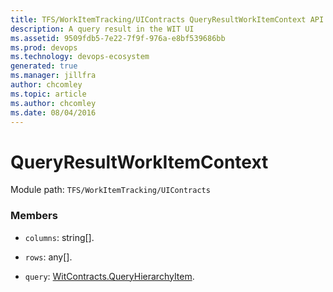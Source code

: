 ```yaml
---
title: TFS/WorkItemTracking/UIContracts QueryResultWorkItemContext API | Extensions for Azure DevOps Services
description: A query result in the WIT UI
ms.assetid: 9509fdb5-7e22-7f9f-976a-e8bf539686bb
ms.prod: devops
ms.technology: devops-ecosystem
generated: true
ms.manager: jillfra
author: chcomley
ms.topic: article
ms.author: chcomley
ms.date: 08/04/2016
---
```


# QueryResultWorkItemContext

Module path: `TFS/WorkItemTracking/UIContracts`


### Members

* `columns`: string[]. 

* `rows`: any[]. 

* `query`: [WitContracts.QueryHierarchyItem](../../../TFS/WorkItemTracking/Contracts/QueryHierarchyItem.md). 

